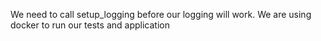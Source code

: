 We need to call setup_logging before our logging will work. 
We are using docker to run our tests and application